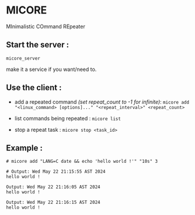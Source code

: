 # MICORE
MInimalistic COmmand REpeater

## Start the server :
`micore_server` 

make it a service if you want/need to.

## Use the client :
- add a repeated command *(set repeat_count to -1 for infinite)*:
```micore add "<linux_command> [options]..." "<repeat_interval>" <repeat_count>```


- list commands being repeated :
```micore list```

- stop a repeat task :
```micore stop <task_id>```


## Example :
```
# micore add "LANG=C date && echo 'hello world !'" "10s" 3

# Output: Wed May 22 21:15:55 AST 2024
hello world !

Output: Wed May 22 21:16:05 AST 2024
hello world !

Output: Wed May 22 21:16:15 AST 2024
hello world !

```